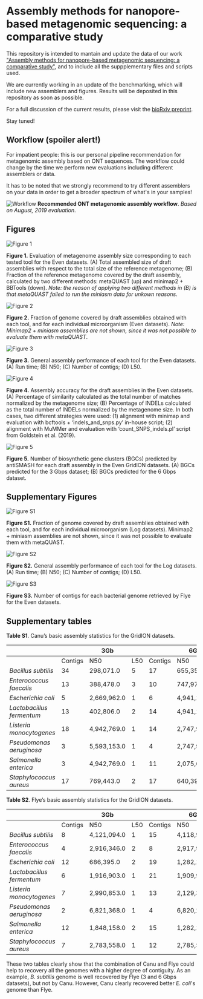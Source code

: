# Assembly methods for nanopore-based metagenomic sequencing: a comparative study

This repository is intended to mantain and update the data of our work ["Assembly methods for nanopore-based metagenomic sequencing: a comparative study"](https://www.biorxiv.org/content/10.1101/722405v1.full), and to include all the suppplementary files and scripts used. 

We are currently working in an update of the benchmarking, which will include new assemblers and figures. Results will be deposited in this repository as soon as possible.

For a full discussion of the current results, please visit the [bioRxiv preprint](https://www.biorxiv.org/content/10.1101/722405v1.full).

Stay tuned!

## Workflow (spoiler alert!)

For impatient people: this is our personal pipeline recommendation for metagenomic assembly based on ONT sequences. The workflow could change by the time we perform new evaluations including different assemblers or data.

It has to be noted that we strongly recommend to try different assemblers on your data in order to get a broader spectrum of what's in your samples!

![Workflow](./figures/Workflow.png)
**Recommended ONT metagenomic assembly workflow**. *Based on August, 2019 evaluation*.

## Figures

![Figure 1](./figures/Fig1.png)

**Figure 1.** Evaluation of metagenome assembly size corresponding to each tested tool for the Even datasets. (A) Total assembled size of draft assemblies with respect to the total size of the reference metagenome; (B) Fraction of the reference metagenome covered by the draft assembly, calculated by two different methods: metaQUAST (up) and minimap2 + BBTools (down). *Note: the reason of applying two different methods in (B) is that metaQUAST failed to run the miniasm data for unkown reasons*.
 
 
![Figure 2](./figures/Fig2.png)

**Figure 2.** Fraction of genome covered by draft assemblies obtained with each tool, and for each individual microorganism (Even datasets). *Note: Minimap2 + miniasm assemblies are not shown, since it was not possible to evaluate them with metaQUAST*.
 
 
![Figure 3](./figures/Fig3_mod.png)

**Figure 3.** General assembly performance of each tool for the Even datasets. (A) Run time; (B) N50; (C) Number of contigs; (D) L50.
 
 
![Figure 4](./figures/Fig4.png)

**Figure 4.** Assembly accuracy for the draft assemblies in the Even datasets. (A) Percentage of similarity calculated as the total number of matches normalized by the metagenome size; (B) Percentage of INDELs calculated as the total number of INDELs normalized by the metagenome size. In both cases, two different strategies were used: (1) alignment with minimap and evaluation with bcftools + ‘indels_and_snps.py’ in-house script; (2) alignment with MuMMer and evaluation with ‘count_SNPS_indels.pl’ script from Goldstein et al. (2019).
 
 
![Figure 5](./figures/Fig5.png)

**Figure 5.** Number of biosynthetic gene clusters (BGCs) predicted by antiSMASH for each draft assembly in the Even GridION datasets. (A) BGCs predicted for the 3 Gbps dataset; (B) BGCs predicted for the 6 Gbps dataset.
 
 
## Supplementary Figures

![Figure S1](./figures/FigS1.png)

**Figure S1.** Fraction of genome covered by draft assemblies obtained with each tool, and for each individual microorganism (Log datasets). Minimap2 + miniasm assemblies are not shown, since it was not possible to evaluate them with metaQUAST.
 
 
![Figure S2](./figures/FigS2.png)

**Figure S2.** General assembly performance of each tool for the Log datasets. (A) Run time; (B) N50; (C) Number of contigs; (D) L50.
 
 
![Figure S3](./figures/FigS3.png)

**Figure S3.** Number of contigs for each bacterial genome retrieved by Flye for the Even datasets.
 
## Supplementary tables

**Table S1**. Canu’s basic assembly statistics for the GridION datasets.

|                           |         | 3Gb         |     |         | 6Gb         |     |
|---------------------------|---------|-------------|-----|---------|-------------|-----|
|                           | Contigs | N50         | L50 | Contigs | N50         | L50 |
| *Bacillus subtilis*       | 34      | 298,071.0   | 5   | 17      | 655,353.0   | 3   |
| *Enterococcus faecalis*   | 13      | 388,478.0   | 3   | 10      | 747,976.0   | 3   |
| *Escherichia coli*        | 5       | 2,669,962.0 | 1   | 6       | 4,941,166.0 | 1   |
| *Lactobacillus fermentum* | 13      | 402,806.0   | 2   | 14      | 4,941,166.0 | 1   |
| *Listeria monocytogenes*  | 18      | 4,942,769.0 | 1   | 14      | 2,747,940.0 | 2   |
| *Pseudomonas aeruginosa*  | 3       | 5,593,153.0 | 1   | 4       | 2,747,940.0 | 2   |
| *Salmonella enterica*     | 3       | 4,942,769.0 | 1   | 11      | 2,075,612.0 | 2   |
| *Staphylococcus aureus*   | 17      | 769,443.0   | 2   | 17      | 640,396.0   | 3   |


**Table S2**. Flye’s basic assembly statistics for the GridION datasets.

|                           |         | 3Gb         |     |         | 6Gb         |     |
|---------------------------|---------|-------------|-----|---------|-------------|-----|
|                           | Contigs | N50         | L50 | Contigs | N50         | L50 |
|  *Bacillus subtilis*      | 8       | 4,121,094.0 | 1   | 15      | 4,118,946.0 | 1   |
| *Enterococcus faecalis*   | 4       | 2,916,346.0 | 2   | 8       | 2,917,992.0 | 1   |
|  *Escherichia coli*       | 12      | 686,395.0   | 2   | 19      | 1,282,129.0 | 2   |
| *Lactobacillus fermentum* | 6       | 1,916,903.0 | 1   | 21      | 1,909,954.0 | 1   |
| *Listeria monocytogenes*  | 7       | 2,990,853.0 | 1   | 13      | 2,129,318.0 | 1   |
| *Pseudomonas aeruginosa*  | 2       | 6,821,368.0 | 1   | 4       | 6,820,234.0 | 1   |
| *Salmonella enterica*     | 12      | 1,848,158.0 | 2   | 15      | 1,282,129.0 | 2   |
| *Staphylococcus aureus*   | 7       | 2,783,558.0 | 1   | 12      | 2,785,527.0 | 1   |

These two tables clearly show that the combination of Canu and Flye could help to recovery all the genomes with a higher degree of contiguity. As an example, *B. subtilis* genome is well recovered by Flye (3 and 6 Gbps datasets), but not by Canu. However, Canu clearly recovered  better *E. coli*'s genome than Flye.
